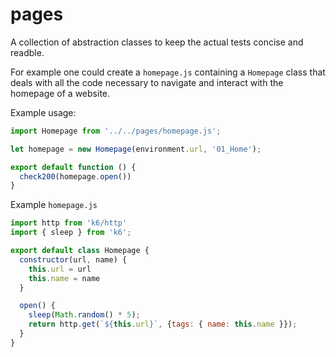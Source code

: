 # pages
A collection of abstraction classes to keep the actual tests concise and readble.

For example one could create a `homepage.js` containing a `Homepage` class that deals with all the code necessary to navigate and interact with the homepage of a website.

Example usage:

```javascript
import Homepage from '../../pages/homepage.js';

let homepage = new Homepage(environment.url, '01_Home');

export default function () {
  check200(homepage.open())
}
```

Example `homepage.js`

```javascript
import http from 'k6/http'
import { sleep } from 'k6';

export default class Homepage {
  constructor(url, name) {
    this.url = url
    this.name = name
  }

  open() {
    sleep(Math.random() * 5);
    return http.get(`${this.url}`, {tags: { name: this.name }});
  }
}
```
